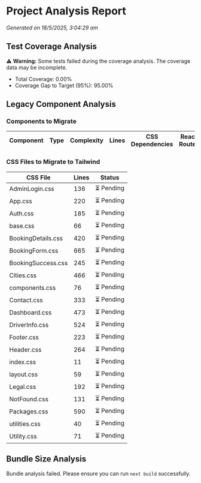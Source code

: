 # Project Analysis Report

_Generated on 18/5/2025, 3:04:29 am_

## Test Coverage Analysis

⚠️ **Warning:** Some tests failed during the coverage analysis. The coverage data may be incomplete.

- Total Coverage: 0.00%
- Coverage Gap to Target (95%): 95.00%

## Legacy Component Analysis

### Components to Migrate

| Component | Type | Complexity | Lines | CSS Dependencies | React Router | Status |
|-----------|------|------------|-------|-----------------|--------------|--------|

### CSS Files to Migrate to Tailwind

| CSS File | Lines | Status |
|----------|-------|--------|
| AdminLogin.css | 136 | ⏳ Pending |
| App.css | 220 | ⏳ Pending |
| Auth.css | 185 | ⏳ Pending |
| base.css | 66 | ⏳ Pending |
| BookingDetails.css | 420 | ⏳ Pending |
| BookingForm.css | 665 | ⏳ Pending |
| BookingSuccess.css | 245 | ⏳ Pending |
| Cities.css | 466 | ⏳ Pending |
| components.css | 76 | ⏳ Pending |
| Contact.css | 333 | ⏳ Pending |
| Dashboard.css | 473 | ⏳ Pending |
| DriverInfo.css | 524 | ⏳ Pending |
| Footer.css | 223 | ⏳ Pending |
| Header.css | 264 | ⏳ Pending |
| index.css | 11 | ⏳ Pending |
| layout.css | 59 | ⏳ Pending |
| Legal.css | 192 | ⏳ Pending |
| NotFound.css | 131 | ⏳ Pending |
| Packages.css | 590 | ⏳ Pending |
| utilities.css | 40 | ⏳ Pending |
| Utility.css | 71 | ⏳ Pending |

## Bundle Size Analysis

Bundle analysis failed. Please ensure you can run `next build` successfully.

